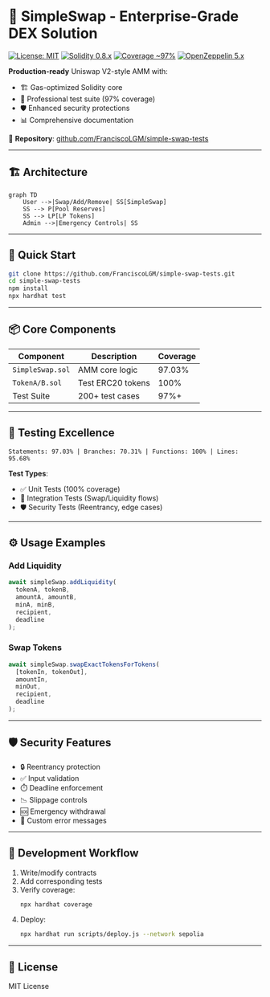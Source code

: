 # 🦄 SimpleSwap - Enterprise-Grade DEX Solution

[![License: MIT](https://img.shields.io/badge/License-MIT-yellow.svg)](https://github.com/FranciscoLGM/simple-swap-tests/blob/main/LICENSE)
[![Solidity 0.8.x](https://img.shields.io/badge/Solidity-0.8.x-blue)](https://soliditylang.org)
[![Coverage ~97%](https://img.shields.io/badge/Coverage-97%25-brightgreen)](https://github.com/FranciscoLGM/simple-swap-tests)
[![OpenZeppelin 5.x](https://img.shields.io/badge/OpenZeppelin-5.x-green)](https://openzeppelin.com/contracts/)

**Production-ready** Uniswap V2-style AMM with:
- 🏗️ Gas-optimized Solidity core
- 🧪 Professional test suite (97% coverage)
- 🛡️ Enhanced security protections
- 📊 Comprehensive documentation

🔗 **Repository**: [github.com/FranciscoLGM/simple-swap-tests](https://github.com/FranciscoLGM/simple-swap-tests)

---

## 🏗️ Architecture

```mermaid
graph TD
    User -->|Swap/Add/Remove| SS[SimpleSwap]
    SS --> P[Pool Reserves]
    SS --> LP[LP Tokens]
    Admin -->|Emergency Controls| SS
```

---

## 🚀 Quick Start

```bash
git clone https://github.com/FranciscoLGM/simple-swap-tests.git
cd simple-swap-tests
npm install
npx hardhat test
```

---

## 📦 Core Components

| Component         | Description                          | Coverage |
|-------------------|--------------------------------------|----------|
| `SimpleSwap.sol`  | AMM core logic                       | 97.03%   |
| `TokenA/B.sol`    | Test ERC20 tokens                    | 100%     |
| Test Suite        | 200+ test cases                      | 97%+     |

---

## 🧪 Testing Excellence

```text
Statements: 97.03% | Branches: 70.31% | Functions: 100% | Lines: 95.68%
```

**Test Types**:
- ✅ Unit Tests (100% coverage)
- 🔄 Integration Tests (Swap/Liquidity flows)
- 🛡️ Security Tests (Reentrancy, edge cases)

---

## ⚙️ Usage Examples

### Add Liquidity
```javascript
await simpleSwap.addLiquidity(
  tokenA, tokenB, 
  amountA, amountB,
  minA, minB,
  recipient,
  deadline
);
```

### Swap Tokens
```javascript
await simpleSwap.swapExactTokensForTokens(
  [tokenIn, tokenOut],
  amountIn,
  minOut,
  recipient, 
  deadline
);
```

---

## 🛡️ Security Features

- 🔒 Reentrancy protection
- ✅ Input validation
- ⏱️ Deadline enforcement
- 📉 Slippage controls
- 🆘 Emergency withdrawal
- 💬 Custom error messages

---

## 🔁 Development Workflow

1. Write/modify contracts
2. Add corresponding tests
3. Verify coverage:
   ```bash
   npx hardhat coverage
   ```
4. Deploy:
   ```bash
   npx hardhat run scripts/deploy.js --network sepolia
   ```

---

## 📜 License

MIT License 
